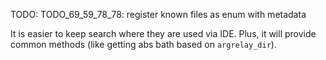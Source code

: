 
TODO: TODO_69_59_78_78: register known files as enum with metadata

It is easier to keep search where they are used via IDE.
Plus, it will provide common methods (like getting abs bath based on `argrelay_dir`).

